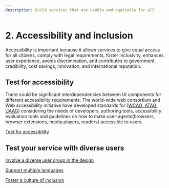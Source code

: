 ```yaml
---
description: Build services that are usable and equitable for all
---
```


# 2. Accessibility and inclusion

Accessibility is important because it allows services to give equal access for all citizens, comply with legal requirements, foster inclusivity, enhances user experience, avoids discrimination, and contributes to government credibility, cost savings, innovation, and international reputation.

## Test for accessibility

There could be significant interdependencies between UI components for different accessibility requirements. The world-wide web consortium and Web accessibility initiative have developed standards for  ([WCAG, ATAG, UAAG](https://www.w3.org/WAI/fundamentals/components/#guidelines))  considering the needs of developers, authoring tools, accessibility evaluation tools and guidelines on how to make user-agents(browsers, browser extensions, media players, readers) accessible to users.

[Test for accessibility](./#test-for-accessibility)

## Test your service with diverse users

[Involve a diverse user group in the design](involve-a-diverse-user-group-in-the-design.md)

[Support multiple languages](support-multiple-languages.md)

[Foster a culture of inclusion](foster-a-culture-of-inclusion.md)
